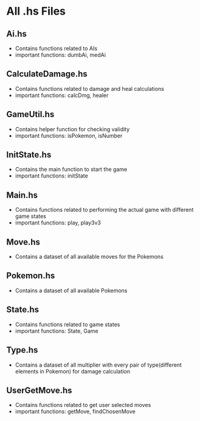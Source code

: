 
# All .hs Files
## Ai.hs
* Contains functions related to AIs
* important functions: dumbAi, medAi

## CalculateDamage.hs
* Contains functions related to damage and heal calculations
* important functions: calcDmg, healer

## GameUtil.hs
* Contains helper function for checking validity
* important functions: isPokemon, isNumber

## InitState.hs
* Contains the main function to start the game
* important functions: initState

## Main.hs
* Contains functions related to performing the actual game with different game states
* important functions: play, play3v3

## Move.hs
* Contains a dataset of all available moves for the Pokemons

## Pokemon.hs
* Contains a dataset of all available Pokemons

## State.hs
* Contains functions related to game states
* important functions: State, Game

## Type.hs
* Contains a dataset of all multiplier with every pair of type(different elements in Pokemon) for damage calculation

## UserGetMove.hs
* Contains functions related to get user selected moves
* important functions: getMove, findChosenMove
